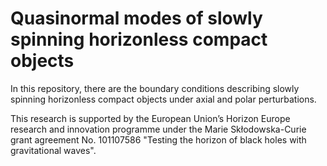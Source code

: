 # Quasinormal modes of slowly spinning horizonless compact objects

In this repository, there are the boundary conditions describing slowly spinning horizonless compact objects under axial and polar perturbations.

This research is supported by the European Union’s Horizon Europe research and innovation programme under the Marie Skłodowska-Curie grant agreement No. 101107586 "Testing the horizon of black holes with gravitational waves".
